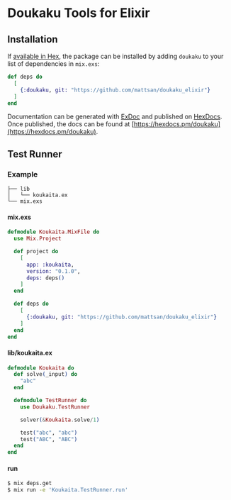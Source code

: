 # Doukaku Tools for Elixir

## Installation

If [available in Hex](https://hex.pm/docs/publish), the package can be installed
by adding `doukaku` to your list of dependencies in `mix.exs`:

```elixir
def deps do
  [
    {:doukaku, git: "https://github.com/mattsan/doukaku_elixir"}
  ]
end
```

Documentation can be generated with [ExDoc](https://github.com/elixir-lang/ex_doc)
and published on [HexDocs](https://hexdocs.pm). Once published, the docs can
be found at [https://hexdocs.pm/doukaku](https://hexdocs.pm/doukaku).

## Test Runner

### Example

```
├── lib
│   └── koukaita.ex
└── mix.exs
```

#### mix.exs

```elixir
defmodule Koukaita.MixFile do
  use Mix.Project

  def project do
    [
      app: :koukaita,
      version: "0.1.0",
      deps: deps()
    ]
  end

  def deps do
    [
      {:doukaku, git: "https://github.com/mattsan/doukaku_elixir"}
    ]
  end
end
```

#### lib/koukaita.ex

```elixir
defmodule Koukaita do
  def solve(_input) do
    "abc"
  end

  defmodule TestRunner do
    use Doukaku.TestRunner

    solver(&Koukaita.solve/1)

    test("abc", "abc")
    test("ABC", "ABC")
  end
end
```

#### run

```sh
$ mix deps.get
$ mix run -e 'Koukaita.TestRunner.run'
```

